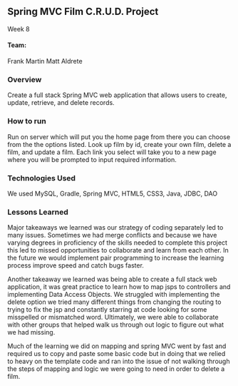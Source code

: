 ## Spring MVC Film C.R.U.D. Project

Week 8

#### Team:
Frank Martin
Matt Aldrete

### Overview
Create a full stack Spring MVC web application that allows users to create, update, retrieve, and delete records.


### How to run
Run on server which will put you the home page from there you can choose from the the options listed. Look up film by id, create your own film, delete a film, and update a film. Each link you select will take you to a new page where you will be prompted to input required information.

### Technologies Used
We used MySQL, Gradle, Spring MVC, HTML5, CSS3, Java, JDBC, DAO

### Lessons Learned
Major takeaways we learned was our strategy of coding separately led to many issues. Sometimes we had merge conflicts and because we have varying degrees in proficiency of the skills needed to complete this project this led to missed opportunities to collaborate and learn from each other. In the future we would implement pair programming to increase the learning process improve speed and catch bugs faster.

Another takeaway we learned was being able to create a full stack web application, it was great practice to learn how to map jsps to controllers and implementing Data Access Objects. We struggled with implementing the delete option we tried many different things from changing the routing to trying to fix the jsp and constantly starring at code looking for some misspelled or mismatched word. Ultimately, we were able to collaborate with other groups that helped walk us through out logic to figure out what we had missing.

Much of the learning we did on mapping and spring MVC went by fast and required us to copy and paste some basic code but in doing that we relied to heavy on the template code and ran into the issue of not walking through the steps of mapping and logic we were going to need in order to delete a film.
